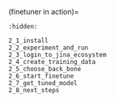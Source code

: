 (finetuner in action)=
```{toctree}
:hidden:

2_1_install
2_2_experiment_and_run
2_3_login_to_jina_ecosystem
2_4_create_training_data
2_5_choose_back_bone
2_6_start_finetune
2_7_get_tuned_model
2_8_next_steps
```